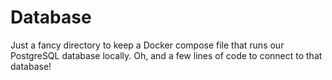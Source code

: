 # Database

Just a fancy directory to keep a Docker compose file that
runs our PostgreSQL database locally. Oh, and a few lines of
code to connect to that database!
